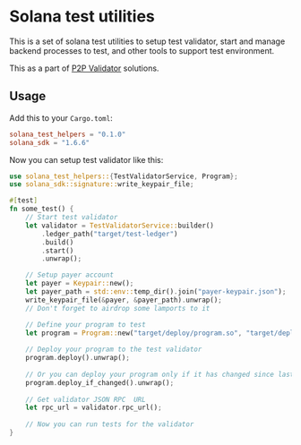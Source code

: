 # Solana test utilities

This is a set of solana test utilities to setup test validator, start and manage backend processes to test,
and other tools to support test environment.

This as a part of [P2P Validator](p2p.org) solutions.

## Usage

Add this to your `Cargo.toml`:

```toml
solana_test_helpers = "0.1.0"
solana_sdk = "1.6.6"
```

Now you can setup test validator like this:

```rust
use solana_test_helpers::{TestValidatorService, Program};
use solana_sdk::signature::write_keypair_file;

#[test]
fn some_test() {
    // Start test validator
    let validator = TestValidatorService::builder()
        .ledger_path("target/test-ledger")
        .build()
        .start()
        .unwrap();

    // Setup payer account
    let payer = Keypair::new();
    let payer_path = std::env::temp_dir().join("payer-keypair.json");
    write_keypair_file(&payer, &payer_path).unwrap();
    // Don't forget to airdrop some lamports to it

    // Define your program to test
    let program = Program::new("target/deploy/program.so", "target/deploy/program-keypair.json", payer_path);
    
    // Deploy your program to the test validator
    program.deploy().unwrap();
    
    // Or you can deploy your program only if it has changed since last deployment
    program.deploy_if_changed().unwrap();
    
    // Get validator JSON RPC  URL
    let rpc_url = validator.rpc_url();
    
    // Now you can run tests for the validator
}
```